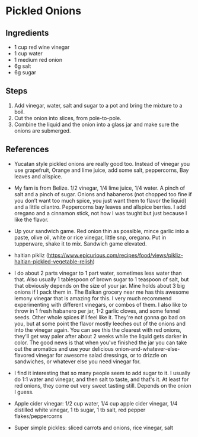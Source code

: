 # Pickled Onions

## Ingredients

- 1 cup red wine vinegar
- 1 cup water
- 1 medium red onion
- 6g salt
- 6g sugar

## Steps

1. Add vinegar, water, salt and sugar to a pot and bring the mixture to a boil.
1. Cut the onion into slices, from pole-to-pole.
1. Combine the liquid and the onion into a glass jar and make sure the onions are submerged.

## References

- Yucatan style pickled onions are really good too. Instead of vinegar you use grapefruit, Orange and lime juice, add some salt, peppercorns, Bay leaves and allspice.

- My fam is from Belize. 1/2 vinegar, 1/4 lime juice, 1/4 water. A pinch of salt and a pinch of sugar. Onions and habaneros (not chopped too fine if you don’t want too much spice, you just want them to flavor the liquid) and a little cilantro. Peppercorns bay leaves and allspice berries. I add oregano and a cinnamon stick, not how I was taught but just because I like the flavor.

- Up your sandwich game. Red onion thin as possible, mince garlic into a paste, olive oil, white or rice vinegar, little snp, oregano. Put in tupperware, shake it to mix. Sandwich game elevated.

- haitian pikliz (https://www.epicurious.com/recipes/food/views/pikliz-haitian-pickled-vegetable-relish)

- I do about 2 parts vinegar to 1 part water, sometimes less water than that. Also usually 1 tablespoon of brown sugar to 1 teaspoon of salt, but that obviously depends on the size of your jar. Mine holds about 3 big onions if I pack them in. The Balkan grocery near me has this awesome lemony vinegar that is amazing for this. I very much recommend experimenting with different vinegars, or combos of them. I also like to throw in 1 fresh habanero per jar, 1-2 garlic cloves, and some fennel seeds. Other whole spices if I feel like it. They're not gonna go bad on you, but at some point the flavor mostly leeches out of the onions and into the vinegar again. You can see this the clearest with red onions, they'll get way paler after about 2 weeks while the liquid gets darker in color. The good news is that when you've finished the jar you can take out the aromatics and use your delicious onion-and-whatever-else-flavored vinegar for awesome salad dressings, or to drizzle on sandwiches, or whatever else you need vinegar for.

- I find it interesting that so many people seem to add sugar to it. I usually do 1:1 water and vinegar, and then salt to taste, and that's it. At least for red onions, they come out very sweet tasting still. Depends on the onion I guess.

- Apple cider vinegar: 1/2 cup water, 1/4 cup apple cider vinegar, 1/4 distilled white vinegar, 1 tb sugar, 1 tb salt, red pepper flakes/peppercorns

- Super simple pickles: sliced carrots and onions, rice vinegar, salt

